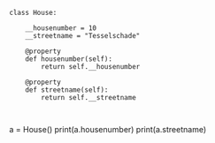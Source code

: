 ```
class House:

    __housenumber = 10
    __streetname = "Tesselschade"
    
    @property
    def housenumber(self):
        return self.__housenumber
    
    @property
    def streetname(self):
        return self.__streetname
    
    
```

a = House()
print(a.housenumber)
print(a.streetname)